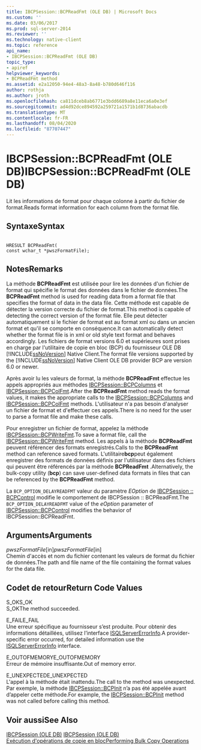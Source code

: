 ```yaml
---
title: IBCPSession::BCPReadFmt (OLE DB) | Microsoft Docs
ms.custom: ''
ms.date: 03/06/2017
ms.prod: sql-server-2014
ms.reviewer: ''
ms.technology: native-client
ms.topic: reference
api_name:
- IBCPSession::BCPReadFmt (OLE DB)
topic_type:
- apiref
helpviewer_keywords:
- BCPReadFmt method
ms.assetid: e2a12050-94e4-48a3-8a48-b780d646f116
author: rothja
ms.author: jroth
ms.openlocfilehash: ca811dceb8ab6771e3bdd6689a8e11eca6a0e3ef
ms.sourcegitcommit: ad4d92dce894592a259721a1571b1d8736abacdb
ms.translationtype: MT
ms.contentlocale: fr-FR
ms.lasthandoff: 08/04/2020
ms.locfileid: "87707447"
---
```

# <a name="ibcpsessionbcpreadfmt-ole-db"></a><span data-ttu-id="79d4c-102">IBCPSession::BCPReadFmt (OLE DB)</span><span class="sxs-lookup"><span data-stu-id="79d4c-102">IBCPSession::BCPReadFmt (OLE DB)</span></span>
  <span data-ttu-id="79d4c-103">Lit les informations de format pour chaque colonne à partir du fichier de format.</span><span class="sxs-lookup"><span data-stu-id="79d4c-103">Reads format information for each column from the format file.</span></span>  
  
## <a name="syntax"></a><span data-ttu-id="79d4c-104">Syntaxe</span><span class="sxs-lookup"><span data-stu-id="79d4c-104">Syntax</span></span>  
  
```  
  
HRESULT BCPReadFmt(   
const wchar_t *pwszFormatFile);  
```  
  
## <a name="remarks"></a><span data-ttu-id="79d4c-105">Notes</span><span class="sxs-lookup"><span data-stu-id="79d4c-105">Remarks</span></span>  
 <span data-ttu-id="79d4c-106">La méthode **BCPReadFmt** est utilisée pour lire les données d'un fichier de format qui spécifie le format des données dans le fichier de données.</span><span class="sxs-lookup"><span data-stu-id="79d4c-106">The **BCPReadFmt** method is used for reading data from a format file that specifies the format of data in the data file.</span></span> <span data-ttu-id="79d4c-107">Cette méthode est capable de détecter la version correcte du fichier de format.</span><span class="sxs-lookup"><span data-stu-id="79d4c-107">This method is capable of detecting the correct version of the format file.</span></span> <span data-ttu-id="79d4c-108">Elle peut détecter automatiquement si le fichier de format est au format xml ou dans un ancien format et qu'il se comporte en conséquence.</span><span class="sxs-lookup"><span data-stu-id="79d4c-108">It can automatically detect whether the format file is in xml or old style text format and behaves accordingly.</span></span> <span data-ttu-id="79d4c-109">Les fichiers de format versions 6.0 et supérieures sont prises en charge par l'utilitaire de copie en bloc (BCP) du fournisseur OLE DB [!INCLUDE[ssNoVersion](../../includes/ssnoversion-md.md)] Native Client.</span><span class="sxs-lookup"><span data-stu-id="79d4c-109">The format file versions supported by the [!INCLUDE[ssNoVersion](../../includes/ssnoversion-md.md)] Native Client OLE DB provider BCP are version 6.0 or newer.</span></span>  
  
 <span data-ttu-id="79d4c-110">Après avoir lu les valeurs de format, la méthode **BCPReadFmt** effectue les appels appropriés aux méthodes [IBCPSession::BCPColumns](ibcpsession-bcpcolumns-ole-db.md) et [IBCPSession::BCPColFmt](ibcpsession-bcpcolfmt-ole-db.md).</span><span class="sxs-lookup"><span data-stu-id="79d4c-110">After the **BCPReadFmt** method reads the format values, it makes the appropriate calls to the [IBCPSession::BCPColumns](ibcpsession-bcpcolumns-ole-db.md) and [IBCPSession::BCPColFmt](ibcpsession-bcpcolfmt-ole-db.md) methods.</span></span> <span data-ttu-id="79d4c-111">L'utilisateur n'a pas besoin d'analyser un fichier de format et d'effectuer ces appels.</span><span class="sxs-lookup"><span data-stu-id="79d4c-111">There is no need for the user to parse a format file and make these calls.</span></span>  
  
 <span data-ttu-id="79d4c-112">Pour enregistrer un fichier de format, appelez la méthode [IBCPSession::BCPWriteFmt](ibcpsession-bcpwritefmt-ole-db.md).</span><span class="sxs-lookup"><span data-stu-id="79d4c-112">To save a format file, call the [IBCPSession::BCPWriteFmt](ibcpsession-bcpwritefmt-ole-db.md) method.</span></span> <span data-ttu-id="79d4c-113">Les appels à la méthode **BCPReadFmt** peuvent référencer des formats enregistrés.</span><span class="sxs-lookup"><span data-stu-id="79d4c-113">Calls to the **BCPReadFmt** method can reference saved formats.</span></span> <span data-ttu-id="79d4c-114">L'utilitaire**bcp**peut également enregistrer des formats de données définis par l'utilisateur dans des fichiers qui peuvent être référencés par la méthode **BCPReadFmt** .</span><span class="sxs-lookup"><span data-stu-id="79d4c-114">Alternatively, the bulk-copy utility (**bcp**) can save user-defined data formats in files that can be referenced by the **BCPReadFmt** method.</span></span>  
  
 <span data-ttu-id="79d4c-115">La `BCP_OPTION_DELAYREADFMT` valeur du paramètre *EOption* de [IBCPSession :: BCPControl](ibcpsession-bcpcontrol-ole-db.md) modifie le comportement de IBCPSession :: BCPReadFmt.</span><span class="sxs-lookup"><span data-stu-id="79d4c-115">The `BCP_OPTION_DELAYREADFMT` value of the *eOption* parameter of [IBCPSession::BCPControl](ibcpsession-bcpcontrol-ole-db.md) modifies the behavior of IBCPSession::BCPReadFmt.</span></span>  
  
## <a name="arguments"></a><span data-ttu-id="79d4c-116">Arguments</span><span class="sxs-lookup"><span data-stu-id="79d4c-116">Arguments</span></span>  
 <span data-ttu-id="79d4c-117">*pwszFormatFile*[in]</span><span class="sxs-lookup"><span data-stu-id="79d4c-117">*pwszFormatFile*[in]</span></span>  
 <span data-ttu-id="79d4c-118">Chemin d'accès et nom du fichier contenant les valeurs de format du fichier de données.</span><span class="sxs-lookup"><span data-stu-id="79d4c-118">The path and file name of the file containing the format values for the data file.</span></span>  
  
## <a name="return-code-values"></a><span data-ttu-id="79d4c-119">Codet de retour</span><span class="sxs-lookup"><span data-stu-id="79d4c-119">Return Code Values</span></span>  
 <span data-ttu-id="79d4c-120">S_OK</span><span class="sxs-lookup"><span data-stu-id="79d4c-120">S_OK</span></span>  
 <span data-ttu-id="79d4c-121">S_OK</span><span class="sxs-lookup"><span data-stu-id="79d4c-121">The method succeeded.</span></span>  
  
 <span data-ttu-id="79d4c-122">E_FAIL</span><span class="sxs-lookup"><span data-stu-id="79d4c-122">E_FAIL</span></span>  
 <span data-ttu-id="79d4c-123">Une erreur spécifique au fournisseur s’est produite. Pour obtenir des informations détaillées, utilisez l’interface [ISQLServerErrorInfo](../../database-engine/dev-guide/isqlservererrorinfo-ole-db.md).</span><span class="sxs-lookup"><span data-stu-id="79d4c-123">A provider-specific error occurred, for detailed information use the [ISQLServerErrorInfo](../../database-engine/dev-guide/isqlservererrorinfo-ole-db.md) interface.</span></span>  
  
 <span data-ttu-id="79d4c-124">E_OUTOFMEMORY</span><span class="sxs-lookup"><span data-stu-id="79d4c-124">E_OUTOFMEMORY</span></span>  
 <span data-ttu-id="79d4c-125">Erreur de mémoire insuffisante.</span><span class="sxs-lookup"><span data-stu-id="79d4c-125">Out of memory error.</span></span>  
  
 <span data-ttu-id="79d4c-126">E_UNEXPECTED</span><span class="sxs-lookup"><span data-stu-id="79d4c-126">E_UNEXPECTED</span></span>  
 <span data-ttu-id="79d4c-127">L'appel à la méthode était inattendu.</span><span class="sxs-lookup"><span data-stu-id="79d4c-127">The call to the method was unexpected.</span></span> <span data-ttu-id="79d4c-128">Par exemple, la méthode [IBCPSession::BCPInit](ibcpsession-bcpinit-ole-db.md) n’a pas été appelée avant d’appeler cette méthode.</span><span class="sxs-lookup"><span data-stu-id="79d4c-128">For example, the [IBCPSession::BCPInit](ibcpsession-bcpinit-ole-db.md) method was not called before calling this method.</span></span>  
  
## <a name="see-also"></a><span data-ttu-id="79d4c-129">Voir aussi</span><span class="sxs-lookup"><span data-stu-id="79d4c-129">See Also</span></span>  
 <span data-ttu-id="79d4c-130">[IBCPSession &#40;OLE DB&#41;](ibcpsession-ole-db.md) </span><span class="sxs-lookup"><span data-stu-id="79d4c-130">[IBCPSession &#40;OLE DB&#41;](ibcpsession-ole-db.md) </span></span>  
 [<span data-ttu-id="79d4c-131">Exécution d'opérations de copie en bloc</span><span class="sxs-lookup"><span data-stu-id="79d4c-131">Performing Bulk Copy Operations</span></span>](../native-client/features/performing-bulk-copy-operations.md)  
  
  

